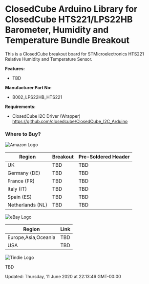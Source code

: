 ClosedCube Arduino Library for
ClosedCube HTS221/LPS22HB Barometer, Humidity and Temperature Bundle Breakout
===========================================================================

This is a ClosedCube breakout board for STMicroelectronics HTS221 Relative Humidity and Temperature Sensor.


**Features:**

- TBD

**Manufacturer Part No:**

- B002_LPS22HB_HTS221

**Requirements:**

- ClosedCube I2C Driver (Wrapper) https://github.com/closedcube/ClosedCube_I2C_Arduino

### Where to Buy?

![Amazon Logo](https://images.closedcube.uk/logo/github/amazon.png)

| Region  | Breakout | Pre-Soldered Header |
| ------------- | ------------- | ------------- |
| UK | TBD | TBD |
| Germany (DE) | TBD | TBD |
| France (FR) | TBD | TBD |
| Italy (IT) | TBD| TBD |
| Spain (ES) |TBD | TBD |
| Netherlands (NL) |TBD | TBD |

![eBay Logo](https://images.closedcube.uk/logo/github/ebay.gif)

| Region  | Link |
| ------------- | ------------- |
| Europe,Asia,Oceania |  TBD  |
| USA  | TBD |


![Tindie Logo](https://images.closedcube.uk/logo/github/tindie.png)

TBD


Updated: Thursday, 11 June 2020 at 22:13:46 GMT-00:00
